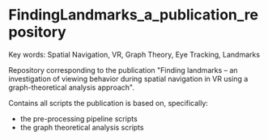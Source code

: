 # FindingLandmarks_a_publication_repository
Key words:  Spatial Navigation, VR, Graph Theory, Eye Tracking, Landmarks

Repository corresponding to the publication "Finding landmarks – an investigation of viewing behavior during spatial navigation in VR using a graph-theoretical analysis approach". 

Contains all scripts the publication is based on, specifically:
- the pre-processing pipeline scripts
- the graph theoretical analysis scripts
